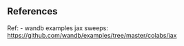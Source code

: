 #

## References

Ref:
    - wandb examples jax sweeps: https://github.com/wandb/examples/tree/master/colabs/jax